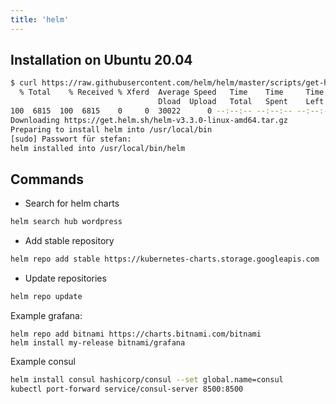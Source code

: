 ```yaml
---
title: 'helm'
---
```


## Installation on Ubuntu 20.04

```bash
$ curl https://raw.githubusercontent.com/helm/helm/master/scripts/get-helm-3 | bash
  % Total    % Received % Xferd  Average Speed   Time    Time     Time  Current
                                 Dload  Upload   Total   Spent    Left  Speed
100  6815  100  6815    0     0  30022      0 --:--:-- --:--:-- --:--:-- 30022
Downloading https://get.helm.sh/helm-v3.3.0-linux-amd64.tar.gz
Preparing to install helm into /usr/local/bin
[sudo] Passwort für stefan:
helm installed into /usr/local/bin/helm
```

## Commands

- Search for helm charts

```bash
helm search hub wordpress
```

- Add stable repository

```bash
helm repo add stable https://kubernetes-charts.storage.googleapis.com
```

- Update repositories

```bash
helm repo update
```

Example grafana:

```shell
helm repo add bitnami https://charts.bitnami.com/bitnami
helm install my-release bitnami/grafana
```

Example consul

```bash
helm install consul hashicorp/consul --set global.name=consul
kubectl port-forward service/consul-server 8500:8500
```
